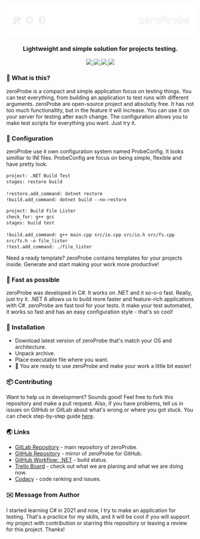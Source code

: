 <div align="center">
    <img src="poster.png"/>
    <h3>Lightweight and simple solution for projects testing.</h3>
</div>

<div id="badges" align="center">
    <a href="https://www.codacy.com/gl/kostya-zero/zeroprobe/dashboard?utm_source=gitlab.com&amp;utm_medium=referral&amp;utm_content=kostya-zero/zeroprobe&amp;utm_campaign=Badge_Grade">
        <img src="https://app.codacy.com/project/badge/Grade/ee24203115c542b08553b7e071a14b88"/>
    </a>
    <a href="https://github.com/kostya-zero/zeroProbe/actions/workflows/dotnet.yml">
        <img src="https://github.com/kostya-zero/zeroProbe/actions/workflows/dotnet.yml/badge.svg?branch=main&"/>
    </a>
    <a href="https://gitlab.com/kostya-zero/zeroprobe">
        <img src="https://img.shields.io/badge/GitLab-repository-orange?logo=gitlab&"/>
    </a>
    <a href="https://github.com/kostya-zero/zeroProbe">
        <img src="https://img.shields.io/badge/GitHub-repository-232323?logo=github&"/>
    </a>
 </div>

### :blue_book: What is this?

zeroProbe is a compact and simple application focus on testing things.
You can test everything, from building an application to test runs with different arguments.
zeroProbe are open-source project and absolutly free.
It has not too much functionallity, but in the feature it will increase.
You can use it on your server for testing after each change.
The configuration allows you to make test scripts for everything you want.
Just try it.

### :scroll: Configuration

zeroProbe use it own configuration system named ProbeConfig.
It looks similliar to INI files.
ProbeConfig are focus on being simple, flexible and have pretty look.

```text
project: .NET Build Test
stages: restore build

!restore.add_command: dotnet restore
!build.add_command: dotnet build --no-restore
```

```text
project: Build File Lister
check_for: g++ gcc
stages: build test

!build.add_command: g++ main.cpp src/io.cpp src/io.h src/fs.cpp src/fs.h -o file_lister
!test.add_command: ./file_lister
```

Need a ready template?
zeroProbe contains templates for your projects inside.
Generate and start making your work more productive!

### :rocket: Fast as possible

zeroProbe was developed in C#. It works on .NET and it so-o-o fast. Really, just try it.
.NET 6 allows us to build more faster and feature-rich applications with C#.
zeroProbe are fast tool for your tests.
It make your test automated, it works so fast and has an easy configuration style - that's so cool!

### :floppy_disk: Installation

- Download latest version of zeroProbe that's match your OS and architecture.
- Unpack archive.
- Place executable file where you want.
- :rocket: You are ready to use zeroProbe and make your work a little bit easier!

### :package: Contributing

Want to help us in development? Sounds good!
Feel free to fork this repository and make a pull request.
Also, if you have problems, tell us in issues on GitHub or GitLab about what's wrong or where you got stuck.
You can check step-by-step guide [here](CONTRIBUTING.md).

### :earth_asia: Links

- [GitLab Repository](https://gitlab.com/kostya-zero/zeroprobe) - main repository of zeroProbe.
- [GitHub Repository](https://github.com/kostya-zero/zeroProbe) - mirror of zeroProbe for GitHub.
- [GitHub Workflow: .NET](https://github.com/kostya-zero/zeroProbe/actions/workflows/dotnet.yml) - build status.
- [Trello Board](https://trello.com/b/jLdiw40c/zeroprobe) - check out what we are planing and what we are doing now.
- [Codacy](https://www.codacy.com/gl/kostya-zero/zeroprobe/dashboard?utm_source=gitlab.com&amp;utm_medium=referral&amp;utm_content=kostya-zero/zeroprobe&amp;utm_campaign=Badge_Grade) - code ranking and issues.

### :envelope: Message from Author

I started learning C# in 2021 and now, I try to make an application for testing.
That's a practice for my skills, and it will be cool if you will support my project with contribution or starring this repository or leaving a review for this project.
Thanks!